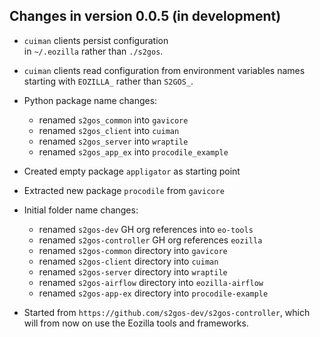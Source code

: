 ## Changes in version 0.0.5 (in development)

- `cuiman` clients persist configuration  
  in `~/.eozilla` rather than `./s2gos`.
- `cuiman` clients read configuration from 
  environment variables names 
  starting with `EOZILLA_` rather than `S2GOS_`.
- Python package name changes:
    - renamed `s2gos_common` into `gavicore` 
    - renamed `s2gos_client` into `cuiman` 
    - renamed `s2gos_server` into `wraptile` 
    - renamed `s2gos_app_ex` into `procodile_example` 
- Created empty package `appligator` as starting point
- Extracted new package `procodile` from `gavicore`
- Initial folder name changes:
    - renamed `s2gos-dev` GH org references into `eo-tools`
    - renamed `s2gos-controller` GH org references `eozilla`
    - renamed `s2gos-common` directory into `gavicore`
    - renamed `s2gos-client` directory into `cuiman`
    - renamed `s2gos-server` directory into `wraptile`
    - renamed `s2gos-airflow` directory into `eozilla-airflow`
    - renamed `s2gos-app-ex` directory into `procodile-example`
  
- Started from `https://github.com/s2gos-dev/s2gos-controller`, which will 
  from now on use the Eozilla tools and frameworks.
